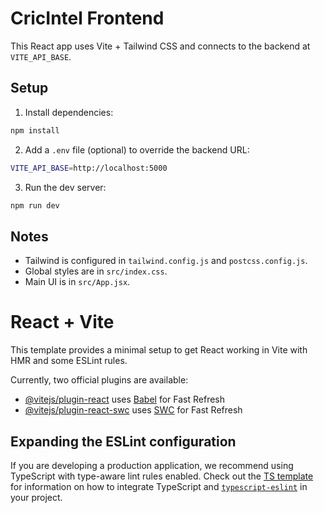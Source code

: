 # CricIntel Frontend

This React app uses Vite + Tailwind CSS and connects to the backend at `VITE_API_BASE`.

## Setup

1. Install dependencies:
```bash
npm install
```

2. Add a `.env` file (optional) to override the backend URL:
```bash
VITE_API_BASE=http://localhost:5000
```

3. Run the dev server:
```bash
npm run dev
```

## Notes
- Tailwind is configured in `tailwind.config.js` and `postcss.config.js`.
- Global styles are in `src/index.css`.
- Main UI is in `src/App.jsx`.
# React + Vite

This template provides a minimal setup to get React working in Vite with HMR and some ESLint rules.

Currently, two official plugins are available:

- [@vitejs/plugin-react](https://github.com/vitejs/vite-plugin-react/blob/main/packages/plugin-react) uses [Babel](https://babeljs.io/) for Fast Refresh
- [@vitejs/plugin-react-swc](https://github.com/vitejs/vite-plugin-react/blob/main/packages/plugin-react-swc) uses [SWC](https://swc.rs/) for Fast Refresh

## Expanding the ESLint configuration

If you are developing a production application, we recommend using TypeScript with type-aware lint rules enabled. Check out the [TS template](https://github.com/vitejs/vite/tree/main/packages/create-vite/template-react-ts) for information on how to integrate TypeScript and [`typescript-eslint`](https://typescript-eslint.io) in your project.
